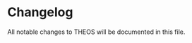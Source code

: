 <!-- THIS FILE IS UPDATED AUTOMATICALLY, ANY CHANGES WILL BE OVERRIDDEN -->
# Changelog
All notable changes to THEOS will be documented in this file.

